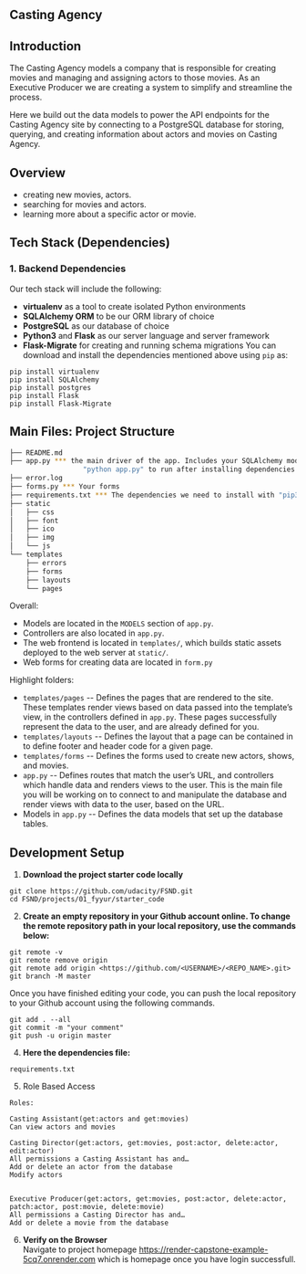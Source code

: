 Casting Agency
-----

## Introduction

The Casting Agency models a company that is responsible for creating movies and managing and assigning actors to those movies. As an Executive Producer we are creating a system to simplify and streamline the process.

Here we build out the data models to power the API endpoints for the Casting Agency site by connecting to a PostgreSQL database for storing, querying, and creating information about actors and movies on Casting Agency.

## Overview

* creating new movies, actors.
* searching for movies and actors.
* learning more about a specific actor or movie.

## Tech Stack (Dependencies)

### 1. Backend Dependencies
Our tech stack will include the following:
 * **virtualenv** as a tool to create isolated Python environments
 * **SQLAlchemy ORM** to be our ORM library of choice
 * **PostgreSQL** as our database of choice
 * **Python3** and **Flask** as our server language and server framework
 * **Flask-Migrate** for creating and running schema migrations
You can download and install the dependencies mentioned above using `pip` as:
```
pip install virtualenv
pip install SQLAlchemy
pip install postgres
pip install Flask
pip install Flask-Migrate
```

## Main Files: Project Structure

  ```sh
  ├── README.md
  ├── app.py *** the main driver of the app. Includes your SQLAlchemy models.
                    "python app.py" to run after installing dependencies
  ├── error.log
  ├── forms.py *** Your forms
  ├── requirements.txt *** The dependencies we need to install with "pip3 install -r requirements.txt"
  ├── static
  │   ├── css 
  │   ├── font
  │   ├── ico
  │   ├── img
  │   └── js
  └── templates
      ├── errors
      ├── forms
      ├── layouts
      └── pages
  ```

Overall:
* Models are located in the `MODELS` section of `app.py`.
* Controllers are also located in `app.py`.
* The web frontend is located in `templates/`, which builds static assets deployed to the web server at `static/`.
* Web forms for creating data are located in `form.py`


Highlight folders:
* `templates/pages` --  Defines the pages that are rendered to the site. These templates render views based on data passed into the template’s view, in the controllers defined in `app.py`. These pages successfully represent the data to the user, and are already defined for you.
* `templates/layouts` --  Defines the layout that a page can be contained in to define footer and header code for a given page.
* `templates/forms` --  Defines the forms used to create new actors, shows, and movies.
* `app.py` --  Defines routes that match the user’s URL, and controllers which handle data and renders views to the user. This is the main file you will be working on to connect to and manipulate the database and render views with data to the user, based on the URL.
* Models in `app.py` --  Defines the data models that set up the database tables.


## Development Setup
1. **Download the project starter code locally**
```
git clone https://github.com/udacity/FSND.git
cd FSND/projects/01_fyyur/starter_code 
```

2. **Create an empty repository in your Github account online. To change the remote repository path in your local repository, use the commands below:**
```
git remote -v 
git remote remove origin 
git remote add origin <https://github.com/<USERNAME>/<REPO_NAME>.git>
git branch -M master
```
Once you have finished editing your code, you can push the local repository to your Github account using the following commands.
```
git add . --all   
git commit -m "your comment"
git push -u origin master
```


4. **Here the dependencies file:**
```
requirements.txt

```

5. Role Based Access
   
```
Roles:

Casting Assistant(get:actors and get:movies)
Can view actors and movies

Casting Director(get:actors, get:movies, post:actor, delete:actor, edit:actor)
All permissions a Casting Assistant has and…
Add or delete an actor from the database
Modify actors


Executive Producer(get:actors, get:movies, post:actor, delete:actor, patch:actor, post:movie, delete:movie)
All permissions a Casting Director has and…
Add or delete a movie from the database

```
   
6. **Verify on the Browser**<br>
Navigate to project homepage https://render-capstone-example-5cq7.onrender.com which is homepage once you have login successfull.


